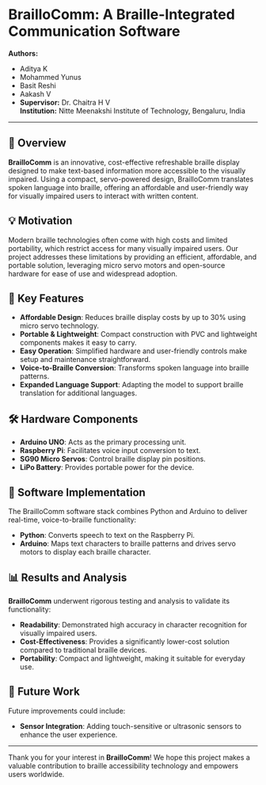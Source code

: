 # BrailloComm: A Braille-Integrated Communication Software

**Authors:**  
- Aditya K  
- Mohammed Yunus  
- Basit Reshi  
- Aakash V  
- **Supervisor:** Dr. Chaitra H V  
**Institution:** Nitte Meenakshi Institute of Technology, Bengaluru, India  

---

## 📜 Overview

**BrailloComm** is an innovative, cost-effective refreshable braille display designed to make text-based information more accessible to the visually impaired. Using a compact, servo-powered design, BrailloComm translates spoken language into braille, offering an affordable and user-friendly way for visually impaired users to interact with written content.

## 💡 Motivation

Modern braille technologies often come with high costs and limited portability, which restrict access for many visually impaired users. Our project addresses these limitations by providing an efficient, affordable, and portable solution, leveraging micro servo motors and open-source hardware for ease of use and widespread adoption.

## 🔑 Key Features

- **Affordable Design**: Reduces braille display costs by up to 30% using micro servo technology.
- **Portable & Lightweight**: Compact construction with PVC and lightweight components makes it easy to carry.
- **Easy Operation**: Simplified hardware and user-friendly controls make setup and maintenance straightforward.
- **Voice-to-Braille Conversion**: Transforms spoken language into braille patterns.
- **Expanded Language Support**: Adapting the model to support braille translation for additional languages.

## 🛠 Hardware Components

- **Arduino UNO**: Acts as the primary processing unit.
- **Raspberry Pi**: Facilitates voice input conversion to text.
- **SG90 Micro Servos**: Control braille display pin positions.
- **LiPo Battery**: Provides portable power for the device.

## 🧩 Software Implementation

The BrailloComm software stack combines Python and Arduino to deliver real-time, voice-to-braille functionality:
- **Python**: Converts speech to text on the Raspberry Pi.
- **Arduino**: Maps text characters to braille patterns and drives servo motors to display each braille character.

## 📊 Results and Analysis

**BrailloComm** underwent rigorous testing and analysis to validate its functionality:
- **Readability**: Demonstrated high accuracy in character recognition for visually impaired users.
- **Cost-Effectiveness**: Provides a significantly lower-cost solution compared to traditional braille devices.
- **Portability**: Compact and lightweight, making it suitable for everyday use.

## 🚀 Future Work

Future improvements could include:
- **Sensor Integration**: Adding touch-sensitive or ultrasonic sensors to enhance the user experience.


---

Thank you for your interest in **BrailloComm**! We hope this project makes a valuable contribution to braille accessibility technology and empowers users worldwide.
